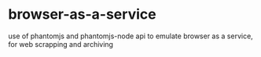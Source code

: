 # browser-as-a-service
use of phantomjs and phantomjs-node api to emulate browser as a service, for web scrapping and archiving
